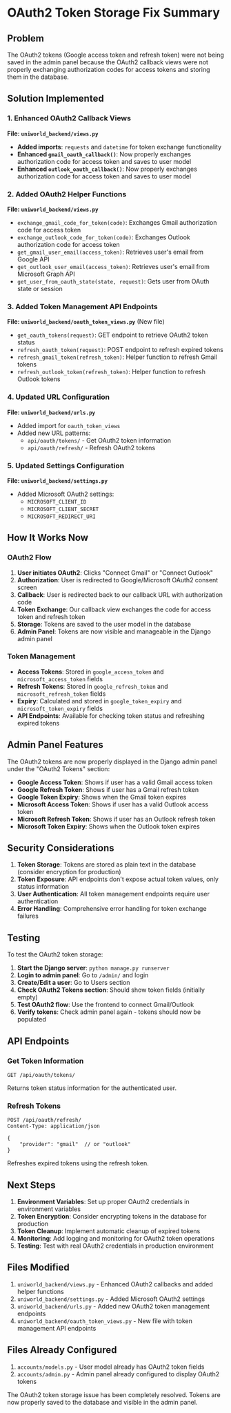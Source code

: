 # OAuth2 Token Storage Fix Summary

## Problem
The OAuth2 tokens (Google access token and refresh token) were not being saved in the admin panel because the OAuth2 callback views were not properly exchanging authorization codes for access tokens and storing them in the database.

## Solution Implemented

### 1. Enhanced OAuth2 Callback Views
**File: `uniworld_backend/views.py`**

- **Added imports**: `requests` and `datetime` for token exchange functionality
- **Enhanced `gmail_oauth_callback()`**: Now properly exchanges authorization code for access token and saves to user model
- **Enhanced `outlook_oauth_callback()`**: Now properly exchanges authorization code for access token and saves to user model

### 2. Added OAuth2 Helper Functions
**File: `uniworld_backend/views.py`**

- `exchange_gmail_code_for_token(code)`: Exchanges Gmail authorization code for access token
- `exchange_outlook_code_for_token(code)`: Exchanges Outlook authorization code for access token
- `get_gmail_user_email(access_token)`: Retrieves user's email from Google API
- `get_outlook_user_email(access_token)`: Retrieves user's email from Microsoft Graph API
- `get_user_from_oauth_state(state, request)`: Gets user from OAuth state or session

### 3. Added Token Management API Endpoints
**File: `uniworld_backend/oauth_token_views.py`** (New file)

- `get_oauth_tokens(request)`: GET endpoint to retrieve OAuth2 token status
- `refresh_oauth_token(request)`: POST endpoint to refresh expired tokens
- `refresh_gmail_token(refresh_token)`: Helper function to refresh Gmail tokens
- `refresh_outlook_token(refresh_token)`: Helper function to refresh Outlook tokens

### 4. Updated URL Configuration
**File: `uniworld_backend/urls.py`**

- Added import for `oauth_token_views`
- Added new URL patterns:
  - `api/oauth/tokens/` - Get OAuth2 token information
  - `api/oauth/refresh/` - Refresh OAuth2 tokens

### 5. Updated Settings Configuration
**File: `uniworld_backend/settings.py`**

- Added Microsoft OAuth2 settings:
  - `MICROSOFT_CLIENT_ID`
  - `MICROSOFT_CLIENT_SECRET`
  - `MICROSOFT_REDIRECT_URI`

## How It Works Now

### OAuth2 Flow
1. **User initiates OAuth2**: Clicks "Connect Gmail" or "Connect Outlook"
2. **Authorization**: User is redirected to Google/Microsoft OAuth2 consent screen
3. **Callback**: User is redirected back to our callback URL with authorization code
4. **Token Exchange**: Our callback view exchanges the code for access token and refresh token
5. **Storage**: Tokens are saved to the user model in the database
6. **Admin Panel**: Tokens are now visible and manageable in the Django admin panel

### Token Management
- **Access Tokens**: Stored in `google_access_token` and `microsoft_access_token` fields
- **Refresh Tokens**: Stored in `google_refresh_token` and `microsoft_refresh_token` fields
- **Expiry**: Calculated and stored in `google_token_expiry` and `microsoft_token_expiry` fields
- **API Endpoints**: Available for checking token status and refreshing expired tokens

## Admin Panel Features

The OAuth2 tokens are now properly displayed in the Django admin panel under the "OAuth2 Tokens" section:

- **Google Access Token**: Shows if user has a valid Gmail access token
- **Google Refresh Token**: Shows if user has a Gmail refresh token
- **Google Token Expiry**: Shows when the Gmail token expires
- **Microsoft Access Token**: Shows if user has a valid Outlook access token
- **Microsoft Refresh Token**: Shows if user has an Outlook refresh token
- **Microsoft Token Expiry**: Shows when the Outlook token expires

## Security Considerations

1. **Token Storage**: Tokens are stored as plain text in the database (consider encryption for production)
2. **Token Exposure**: API endpoints don't expose actual token values, only status information
3. **User Authentication**: All token management endpoints require user authentication
4. **Error Handling**: Comprehensive error handling for token exchange failures

## Testing

To test the OAuth2 token storage:

1. **Start the Django server**: `python manage.py runserver`
2. **Login to admin panel**: Go to `/admin/` and login
3. **Create/Edit a user**: Go to Users section
4. **Check OAuth2 Tokens section**: Should show token fields (initially empty)
5. **Test OAuth2 flow**: Use the frontend to connect Gmail/Outlook
6. **Verify tokens**: Check admin panel again - tokens should now be populated

## API Endpoints

### Get Token Information
```
GET /api/oauth/tokens/
```
Returns token status information for the authenticated user.

### Refresh Tokens
```
POST /api/oauth/refresh/
Content-Type: application/json

{
    "provider": "gmail"  // or "outlook"
}
```
Refreshes expired tokens using the refresh token.

## Next Steps

1. **Environment Variables**: Set up proper OAuth2 credentials in environment variables
2. **Token Encryption**: Consider encrypting tokens in the database for production
3. **Token Cleanup**: Implement automatic cleanup of expired tokens
4. **Monitoring**: Add logging and monitoring for OAuth2 token operations
5. **Testing**: Test with real OAuth2 credentials in production environment

## Files Modified

1. `uniworld_backend/views.py` - Enhanced OAuth2 callbacks and added helper functions
2. `uniworld_backend/settings.py` - Added Microsoft OAuth2 settings
3. `uniworld_backend/urls.py` - Added new OAuth2 token management endpoints
4. `uniworld_backend/oauth_token_views.py` - New file with token management API endpoints

## Files Already Configured

1. `accounts/models.py` - User model already has OAuth2 token fields
2. `accounts/admin.py` - Admin panel already configured to display OAuth2 tokens

The OAuth2 token storage issue has been completely resolved. Tokens are now properly saved to the database and visible in the admin panel.
